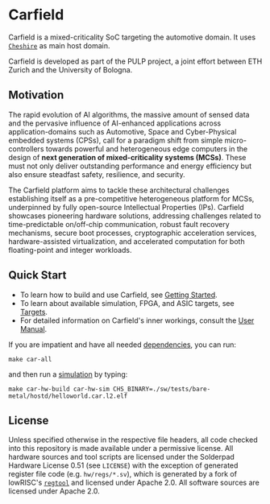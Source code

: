 # Carfield

Carfield is a mixed-criticality SoC targeting the automotive domain. It uses
[`Cheshire`](https://github.com/pulp-platform/cheshire) as main host domain.

Carfield is developed as part of the PULP project, a joint effort between ETH Zurich and the
University of Bologna.

## Motivation

The rapid evolution of AI algorithms, the massive amount of sensed data and the pervasive influence
of AI-enhanced applications across application-domains such as Automotive, Space and Cyber-Physical
embedded systems (CPSs), call for a paradigm shift from simple micro-controllers towards powerful
and heterogeneous edge computers in the design of **next generation of mixed-criticality systems
(MCSs)**. These must not only deliver outstanding performance and energy efficiency but also ensure
steadfast safety, resilience, and security.

The Carfield platform aims to tackle these architectural challenges establishing itself as a
pre-competitive heterogeneous platform for MCSs, underpinned by fully open-source Intellectual
Properties (IPs). Carfield showcases pioneering hardware solutions, addressing challenges related to
time-predictable on/off-chip communication, robust fault recovery mechanisms, secure boot processes,
cryptographic acceleration services, hardware-assisted virtualization, and accelerated computation
for both floating-point and integer workloads.

## Quick Start

* To learn how to build and use Carfield, see [Getting
  Started](https://pulp-platform.github.io/carfield/gs/).
* To learn about available simulation, FPGA, and ASIC targets, see
  [Targets](https://pulp-platform.github.io/carfield/tg).
* For detailed information on Carfield's inner workings, consult the [User
  Manual](https://pulp-platform.github.io/carfield/um/).

If you are impatient and have all needed
[dependencies](https://pulp-platform.github.io/carfield/gs/#dependencies), you can run:

```
make car-all
```

and then run a [simulation](https://pulp-platform.github.io/carfield/tg/sim) by typing:

```
make car-hw-build car-hw-sim CHS_BINARY=./sw/tests/bare-metal/hostd/helloworld.car.l2.elf
```

## License

Unless specified otherwise in the respective file headers, all code checked into this repository is
made available under a permissive license. All hardware sources and tool scripts are licensed under
the Solderpad Hardware License 0.51 (see `LICENSE`) with the exception of generated register file
code (e.g. `hw/regs/*.sv`), which is generated by a fork of lowRISC's
[`regtool`](https://github.com/lowRISC/opentitan/blob/master/util/regtool.py) and licensed under
Apache 2.0. All software sources are licensed under Apache 2.0.
